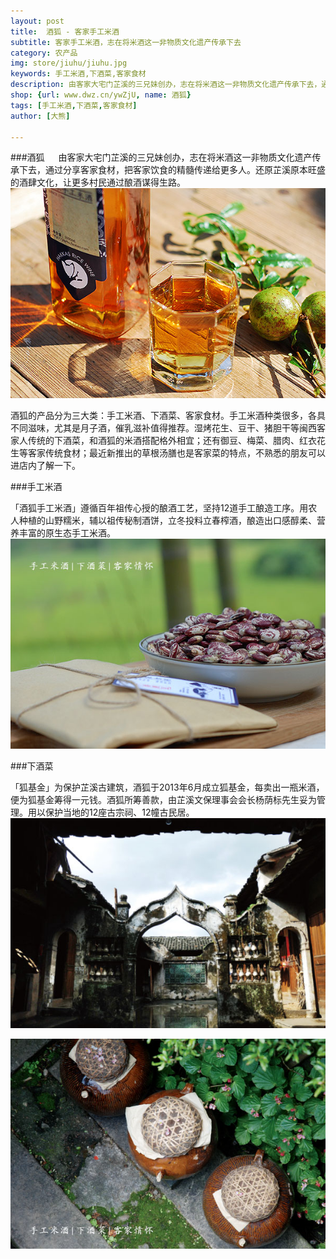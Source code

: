 ```yaml
---
layout: post
title:  酒狐 - 客家手工米酒
subtitle: 客家手工米酒，志在将米酒这一非物质文化遗产传承下去
category: 农产品
img: store/jiuhu/jiuhu.jpg
keywords: 手工米酒,下酒菜,客家食材
description: 由客家大宅门芷溪的三兄妹创办，志在将米酒这一非物质文化遗产传承下去，通过分享客家食材，把客家饮食的精髓传递给更多人。还原芷溪原本旺盛的酒肆文化，让更多村民通过酿酒谋得生路。酒狐的产品分为三大类：手工米酒、下酒菜、客家食材。手工米酒种类很多，各具不同滋味，尤其是月子酒，催乳滋补值得推荐。湿烤花生、豆干、猪胆干等闽西客家人传统的下酒菜，和酒狐的米酒搭配格外相宜；还有御豆、梅菜、腊肉、红衣花生等客家传统食材。
shop: {url: www.dwz.cn/ywZjU, name: 酒狐}
tags: [手工米酒,下酒菜,客家食材]
author: [大熊]

---
```


###酒狐
　
由客家大宅门芷溪的三兄妹创办，志在将米酒这一非物质文化遗产传承下去，通过分享客家食材，把客家饮食的精髓传递给更多人。还原芷溪原本旺盛的酒肆文化，让更多村民通过酿酒谋得生路。
![Alt "酒狐"](/images/store/jiuhu/00.jpg)

酒狐的产品分为三大类：手工米酒、下酒菜、客家食材。手工米酒种类很多，各具不同滋味，尤其是月子酒，催乳滋补值得推荐。湿烤花生、豆干、猪胆干等闽西客家人传统的下酒菜，和酒狐的米酒搭配格外相宜；还有御豆、梅菜、腊肉、红衣花生等客家传统食材；最近新推出的草根汤膳也是客家菜的特点，不熟悉的朋友可以进店内了解一下。

###手工米酒

「酒狐手工米酒」遵循百年祖传心授的酿酒工艺，坚持12道手工酿造工序。用农人种植的山野糯米，辅以祖传秘制酒饼，立冬投料立春榨酒，酿造出口感醇柔、营养丰富的原生态手工米酒。
![Alt "酒狐"](/images/store/jiuhu/01.jpg)

###下酒菜

「狐基金」为保护芷溪古建筑，酒狐于2013年6月成立狐基金，每卖出一瓶米酒，便为狐基金筹得一元钱。酒狐所筹善款，由芷溪文保理事会会长杨荫标先生妥为管理。用以保护当地的12座古宗祠、12幢古民居。
![Alt "酒狐"](/images/store/jiuhu/02.jpg)

![Alt "酒狐"](/images/store/jiuhu/03.jpg)

